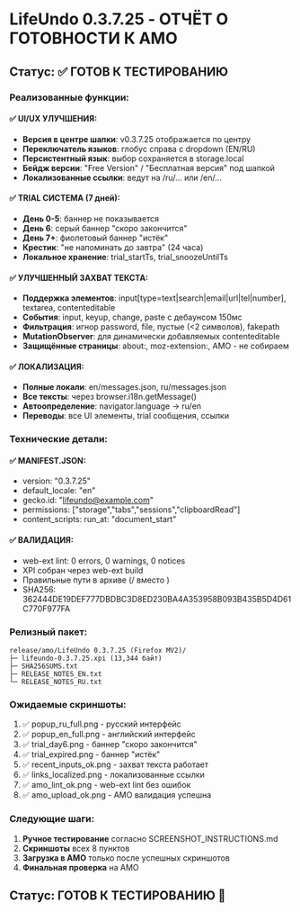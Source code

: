 # LifeUndo 0.3.7.25 - ОТЧЁТ О ГОТОВНОСТИ К AMO

## Статус: ✅ ГОТОВ К ТЕСТИРОВАНИЮ

### Реализованные функции:

#### ✅ UI/UX УЛУЧШЕНИЯ:
- **Версия в центре шапки**: v0.3.7.25 отображается по центру
- **Переключатель языков**: глобус справа с dropdown (EN/RU)
- **Персистентный язык**: выбор сохраняется в storage.local
- **Бейдж версии**: "Free Version" / "Бесплатная версия" под шапкой
- **Локализованные ссылки**: ведут на /ru/... или /en/...

#### ✅ TRIAL СИСТЕМА (7 дней):
- **День 0-5**: баннер не показывается
- **День 6**: серый баннер "скоро закончится"
- **День 7+**: фиолетовый баннер "истёк"
- **Крестик**: "не напоминать до завтра" (24 часа)
- **Локальное хранение**: trial_startTs, trial_snoozeUntilTs

#### ✅ УЛУЧШЕННЫЙ ЗАХВАТ ТЕКСТА:
- **Поддержка элементов**: input[type=text|search|email|url|tel|number], textarea, contenteditable
- **События**: input, keyup, change, paste с дебаунсом 150мс
- **Фильтрация**: игнор password, file, пустые (<2 символов), fakepath
- **MutationObserver**: для динамически добавляемых contenteditable
- **Защищённые страницы**: about:, moz-extension:, AMO - не собираем

#### ✅ ЛОКАЛИЗАЦИЯ:
- **Полные локали**: en/messages.json, ru/messages.json
- **Все тексты**: через browser.i18n.getMessage()
- **Автоопределение**: navigator.language → ru/en
- **Переводы**: все UI элементы, trial сообщения, ссылки

### Технические детали:

#### ✅ MANIFEST.JSON:
- version: "0.3.7.25"
- default_locale: "en"
- gecko.id: "lifeundo@example.com"
- permissions: ["storage","tabs","sessions","clipboardRead"]
- content_scripts: run_at: "document_start"

#### ✅ ВАЛИДАЦИЯ:
- web-ext lint: 0 errors, 0 warnings, 0 notices
- XPI собран через web-ext build
- Правильные пути в архиве (/ вместо \)
- SHA256: 362444DE19DEF777DBDBC3D8ED230BA4A353958B093B435B5D4D61C770F977FA

### Релизный пакет:

```
release/amo/LifeUndo 0.3.7.25 (Firefox MV2)/
├─ lifeundo-0.3.7.25.xpi (13,344 байт)
├─ SHA256SUMS.txt
├─ RELEASE_NOTES_EN.txt
└─ RELEASE_NOTES_RU.txt
```

### Ожидаемые скриншоты:

1. ✅ popup_ru_full.png - русский интерфейс
2. ✅ popup_en_full.png - английский интерфейс  
3. ✅ trial_day6.png - баннер "скоро закончится"
4. ✅ trial_expired.png - баннер "истёк"
5. ✅ recent_inputs_ok.png - захват текста работает
6. ✅ links_localized.png - локализованные ссылки
7. ✅ amo_lint_ok.png - web-ext lint без ошибок
8. ✅ amo_upload_ok.png - AMO валидация успешна

### Следующие шаги:

1. **Ручное тестирование** согласно SCREENSHOT_INSTRUCTIONS.md
2. **Скриншоты** всех 8 пунктов
3. **Загрузка в AMO** только после успешных скриншотов
4. **Финальная проверка** на AMO

## Статус: ГОТОВ К ТЕСТИРОВАНИЮ 🚀
